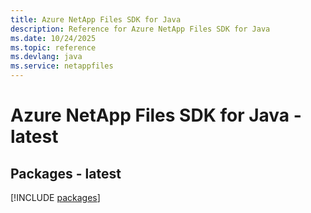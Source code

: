 ```yaml
---
title: Azure NetApp Files SDK for Java
description: Reference for Azure NetApp Files SDK for Java
ms.date: 10/24/2025
ms.topic: reference
ms.devlang: java
ms.service: netappfiles
---
```

# Azure NetApp Files SDK for Java - latest
## Packages - latest
[!INCLUDE [packages](netapp-files-index.md)]